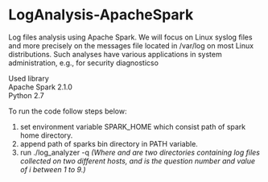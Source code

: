 # LogAnalysis-ApacheSpark
Log files analysis using Apache Spark. We will focus on Linux syslog files and more precisely on the messages file located in /var/log on most Linux distributions. Such analyses have various applications in system administration, e.g., for security diagnosticso

Used library<br />
Apache Spark 2.1.0<br />
Python 2.7<br />

To run the code follow steps below:
1. set environment variable SPARK_HOME which consist path of spark home directory.
2. append path of sparks bin directory in PATH variable.
3. run ./log_analyzer -q <i> <dir1> <dir2> (Where <dir1> and <dir2> are two directories containing log files collected on two different
hosts, and <i> is the question number and value of i between 1 to 9.)
 
